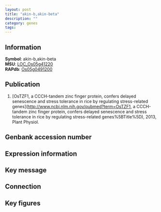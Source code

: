 ```yaml
---
layout: post
title: "akin-b,akin-beta"
description: ""
category: genes
tags: 
---
```


## Information
__Symbol__: akin-b,akin-beta  
__MSU__: [LOC_Os05g41220](http://rice.plantbiology.msu.edu/cgi-bin/ORF_infopage.cgi?orf=LOC_Os05g41220)  
__RAPdb__: [Os05g0491200](http://rapdb.dna.affrc.go.jp/viewer/gbrowse_details/irgsp1?name=Os05g0491200)  

## Publication
1. [OsTZF1, a CCCH-tandem zinc finger protein, confers delayed senescence and stress tolerance in rice by regulating stress-related genes](http://www.ncbi.nlm.nih.gov/pubmed?term=OsTZF1, a CCCH-tandem zinc finger protein, confers delayed senescence and stress tolerance in rice by regulating stress-related genes%5BTitle%5D), 2013, Plant Physiol.

## Genbank accession number

## Expression information

## Key message

## Connection

## Key figures


